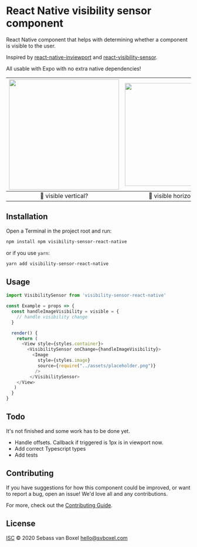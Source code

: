 # React Native visibility sensor component
React Native component that helps with determining whether a component is visible to the user.

Inspired by [react-native-inviewport](https://github.com/yamill/react-native-inviewport) and [react-visibility-sensor](https://github.com/joshwnj/react-visibility-sensor).

All usable with Expo with no extra native dependencies!

<img src="https://user-images.githubusercontent.com/24505883/86367545-608c5e80-bc7c-11ea-89b0-76699e84d785.gif" width="300" />   | <img src="https://user-images.githubusercontent.com/24505883/86367431-3aff5500-bc7c-11ea-90ca-7c8f1ef9dfe6.gif" width="280" />
:---------------:|:----------------:|
| 🐶 visible vertical? |  🐶 visible horizontal?   |

## Installation

Open a Terminal in the project root and run:

```sh
npm install npm visibility-sensor-react-native
```

or if you use `yarn`:

```sh
yarn add visibility-sensor-react-native
```

## Usage

```javascript
import VisibilitySensor from 'visibility-sensor-react-native'

const Example = props => {
  const handleImageVisibility = visible = {
    // handle visibility change
  }

  render() {
    return (
      <View style={styles.container}>
        <VisibilitySensor onChange={handleImageVisibility}>
          <Image
            style={styles.image}
            source={require("../assets/placeholder.png")}
           />
         </VisibilitySensor>
    </View>
   )
  }
}
```

## Todo

It's not finished and some work has to be done yet.

- Handle offsets. Callback if triggered is 1px is in viewport now. 
- Add correct Typescript types
- Add tests


## Contributing

If you have suggestions for how this component could be improved, or want to report a bug, open an issue! We'd love all and any contributions.

For more, check out the [Contributing Guide](CONTRIBUTING.md).

## License
[ISC](LICENSE) © 2020 Sebass van Boxel <hello@svboxel.com>
